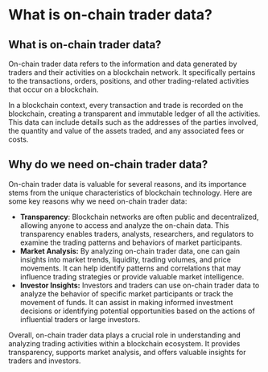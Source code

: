 # What is on-chain trader data?

## What is on-chain trader data?

On-chain trader data refers to the information and data generated by traders and their activities on a blockchain network. It specifically pertains to the transactions, orders, positions, and other trading-related activities that occur on a blockchain.&#x20;

In a blockchain context, every transaction and trade is recorded on the blockchain, creating a transparent and immutable ledger of all the activities. This data can include details such as the addresses of the parties involved, the quantity and value of the assets traded, and any associated fees or costs.

## Why do we need on-chain trader data?

On-chain trader data is valuable for several reasons, and its importance stems from the unique characteristics of blockchain technology. Here are some key reasons why we need on-chain trader data:

* **Transparency**: Blockchain networks are often public and decentralized, allowing anyone to access and analyze the on-chain data. This transparency enables traders, analysts, researchers, and regulators to examine the trading patterns and behaviors of market participants.
* **Market Analysis:** By analyzing on-chain trader data, one can gain insights into market trends, liquidity, trading volumes, and price movements. It can help identify patterns and correlations that may influence trading strategies or provide valuable market intelligence.
* **Investor Insights:** Investors and traders can use on-chain trader data to analyze the behavior of specific market participants or track the movement of funds. It can assist in making informed investment decisions or identifying potential opportunities based on the actions of influential traders or large investors.

Overall, on-chain trader data plays a crucial role in understanding and analyzing trading activities within a blockchain ecosystem. It provides transparency, supports market analysis, and offers valuable insights for traders and investors.
